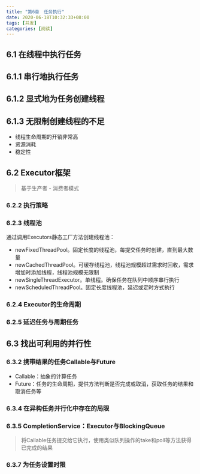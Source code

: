 ```yaml
---
title: "第6章　任务执行"
date: 2020-06-18T10:32:33+08:00
tags: [并发]
categories: [阅读]
---
```


## 6.1 在线程中执行任务
## 6.1.1 串行地执行任务
## 6.1.2 显式地为任务创建线程
## 6.1.3 无限制创建线程的不足
- 线程生命周期的开销非常高
- 资源消耗
- 稳定性

## 6.2 Executor框架
>基于生产者 - 消费者模式
### 6.2.2 执行策略
### 6.2.3 线程池
通过调用Executors静态工厂方法创建线程池：
- newFixedThreadPool。固定长度的线程池，每提交任务时创建，直到最大数量
- newCachedThreadPool。可缓存线程池，线程池规模超过需求时回收，需求增加时添加线程，线程池规模无限制
- newSingleThreadExecutor。单线程。确保任务在队列中顺序串行执行
- newScheduledThreadPool。固定长度线程池，延迟或定时方式执行

### 6.2.4 Executor的生命周期
### 6.2.5 延迟任务与周期任务
## 6.3 找出可利用的并行性
### 6.3.2 携带结果的任务Callable与Future
- Callable：抽象的计算任务
- Future：任务的生命周期，提供方法判断是否完成或取消，获取任务的结果和取消任务等

### 6.3.4 在异构任务并行化中存在的局限
### 6.3.5 CompletionService：Executor与BlockingQueue
>将Callable任务提交给它执行，使用类似队列操作的take和poll等方法获得已完成的结果
### 6.3.7 为任务设置时限